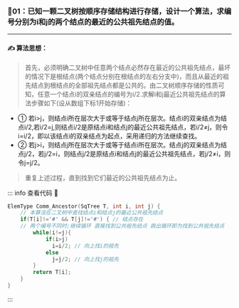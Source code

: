 ### :page_with_curl:01：已知一颗二叉树按顺序存储结构进行存储，设计一个算法，求编号分别为i和j的两个结点的最近的公共祖先结点的值。

---

#### :writing_hand: 算法思想：
> 首先，必须明确二叉树中任意两个结点必然存在最近的公共祖先结点，最坏的情况下是根结点(两个结点分别在根结点的左右分支中)，而且从最近的祖先结点到根结点的全部祖先结点都是公共的。由二叉树顺序存储的性质可知，任意一个结点i的双亲结点的编号为i/2.求解i和j最近公共祖先结点的算法步骤如下(设从数组下标1开始存储)：
 
 - ① 若i>j，则结点i所在层次大于或等于结点j所在层次。结点i的双亲结点为结点i/2,若i/2=j,则结点i/2是原结点i和结点j的最近公共祖先结点，若i/2≠j，则令i=i/2，即以该结点i的双亲结点为起点，采用递归的方法继续查找。
 - ② 若j>i，则结点j所在层次大于或等于结点i所在层次。结点j的双亲结点为结点j/2，若j/2=i，则结点j/2是原结点i和结点j的最近公共祖先结点，若j/2≠i，则令j=j/2。
 > 重复上述过程，直到找到它们最近的公共祖先结点为止。


<!-- ::: details 查看代码  -->
::: info  查看代码 :cup_with_straw:
```C
ElemType Comm_Ancestor(SqTree T, int i, int j) {
    // 本算法在二叉树中查找结点i和结点j的最近公共祖先结点
    if(T[i]!='#' && T[j]!='#') { // 结点存在
    // 两个编号不同时;继续循环 直接找到公共祖先结点 跳出循环即为找到公共祖先结点
        while(i!=j){ 
            if(i>j)
              i=i/2; // 向上找i的祖先
            else
              j=j/2; // 向上找j的祖先
        }
        return T[i];
    }
}

```
:::

